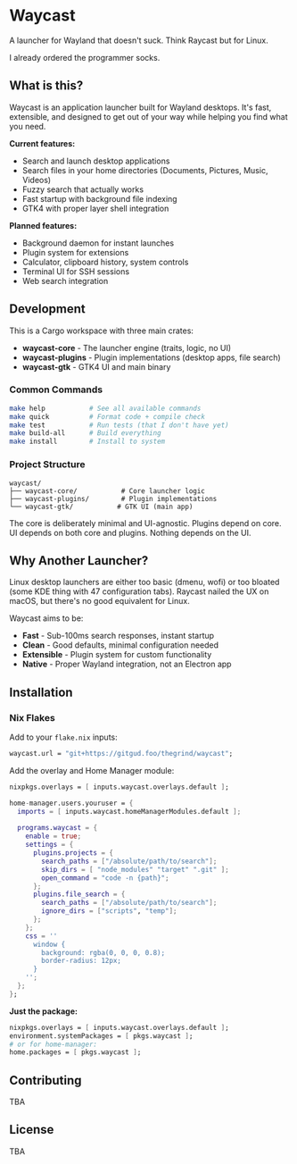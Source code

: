 # Waycast

A launcher for Wayland that doesn't suck. Think Raycast but for Linux.

I already ordered the programmer socks.

## What is this?

Waycast is an application launcher built for Wayland desktops. It's fast, extensible, and designed to get out of your way while helping you find what you need.

**Current features:**
- Search and launch desktop applications
- Search files in your home directories (Documents, Pictures, Music, Videos)
- Fuzzy search that actually works
- Fast startup with background file indexing
- GTK4 with proper layer shell integration

**Planned features:**
- Background daemon for instant launches
- Plugin system for extensions
- Calculator, clipboard history, system controls
- Terminal UI for SSH sessions
- Web search integration

## Development

This is a Cargo workspace with three main crates:

- **waycast-core** - The launcher engine (traits, logic, no UI)
- **waycast-plugins** - Plugin implementations (desktop apps, file search)
- **waycast-gtk** - GTK4 UI and main binary

### Common Commands

```bash
make help           # See all available commands
make quick          # Format code + compile check
make test           # Run tests (that I don't have yet)
make build-all      # Build everything
make install        # Install to system
```

### Project Structure

```
waycast/
├── waycast-core/           # Core launcher logic
├── waycast-plugins/        # Plugin implementations
└── waycast-gtk/           # GTK UI (main app)
```

The core is deliberately minimal and UI-agnostic. Plugins depend on core. UI depends on both core and plugins. Nothing depends on the UI.

## Why Another Launcher?

Linux desktop launchers are either too basic (dmenu, wofi) or too bloated (some KDE thing with 47 configuration tabs). Raycast nailed the UX on macOS, but there's no good equivalent for Linux.

Waycast aims to be:
- **Fast** - Sub-100ms search responses, instant startup
- **Clean** - Good defaults, minimal configuration needed  
- **Extensible** - Plugin system for custom functionality
- **Native** - Proper Wayland integration, not an Electron app

## Installation

### Nix Flakes

Add to your `flake.nix` inputs:
```nix
waycast.url = "git+https://gitgud.foo/thegrind/waycast";
```

Add the overlay and Home Manager module:
```nix
nixpkgs.overlays = [ inputs.waycast.overlays.default ];

home-manager.users.youruser = {
  imports = [ inputs.waycast.homeManagerModules.default ];
  
  programs.waycast = {
    enable = true;
    settings = {
      plugins.projects = {
        search_paths = ["/absolute/path/to/search"];
        skip_dirs = [ "node_modules" "target" ".git" ];
        open_command = "code -n {path}";
      };
      plugins.file_search = {
        search_paths = ["/absolute/path/to/search"];
        ignore_dirs = ["scripts", "temp"];
      };
    };
    css = ''
      window {
        background: rgba(0, 0, 0, 0.8);
        border-radius: 12px;
      }
    '';
  };
};
```

**Just the package:**
```nix
nixpkgs.overlays = [ inputs.waycast.overlays.default ];
environment.systemPackages = [ pkgs.waycast ];
# or for home-manager:
home.packages = [ pkgs.waycast ];
```

## Contributing

TBA

## License

TBA